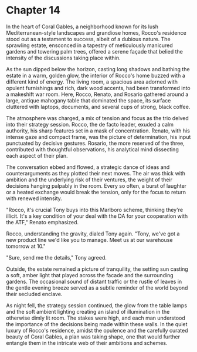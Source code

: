 # Chapter 14
In the heart of Coral Gables, a neighborhood known for its lush Mediterranean-style landscapes and grandiose homes, Rocco's residence stood out as a testament to success, albeit of a dubious nature. The sprawling estate, ensconced in a tapestry of meticulously manicured gardens and towering palm trees, offered a serene façade that belied the intensity of the discussions taking place within.

As the sun dipped below the horizon, casting long shadows and bathing the estate in a warm, golden glow, the interior of Rocco's home buzzed with a different kind of energy. The living room, a spacious area adorned with opulent furnishings and rich, dark wood accents, had been transformed into a makeshift war room. Here, Rocco, Renato, and Rosario gathered around a large, antique mahogany table that dominated the space, its surface cluttered with laptops, documents, and several cups of strong, black coffee.

The atmosphere was charged, a mix of tension and focus as the trio delved into their strategy session. Rocco, the de facto leader, exuded a calm authority, his sharp features set in a mask of concentration. Renato, with his intense gaze and compact frame, was the picture of determination, his input punctuated by decisive gestures. Rosario, the more reserved of the three, contributed with thoughtful observations, his analytical mind dissecting each aspect of their plan.

The conversation ebbed and flowed, a strategic dance of ideas and counterarguments as they plotted their next moves. The air was thick with ambition and the underlying risk of their ventures, the weight of their decisions hanging palpably in the room. Every so often, a burst of laughter or a heated exchange would break the tension, only for the focus to return with renewed intensity.

"Rocco, it's crucial Tony buys into this Marlboro scheme, thinking they're illicit. It's a key condition of your deal with the DA for your cooperation with the ATF," Renato emphasized.

Rocco, understanding the gravity, dialed Tony again. "Tony, we've got a new product line we'd like you to manage. Meet us at our warehouse tomorrow at 10."

"Sure, send me the details," Tony agreed.

Outside, the estate remained a picture of tranquility, the setting sun casting a soft, amber light that played across the facade and the surrounding gardens. The occasional sound of distant traffic or the rustle of leaves in the gentle evening breeze served as a subtle reminder of the world beyond their secluded enclave.

As night fell, the strategy session continued, the glow from the table lamps and the soft ambient lighting creating an island of illumination in the otherwise dimly lit room. The stakes were high, and each man understood the importance of the decisions being made within these walls. In the quiet luxury of Rocco's residence, amidst the opulence and the carefully curated beauty of Coral Gables, a plan was taking shape, one that would further entangle them in the intricate web of their ambitions and schemes.